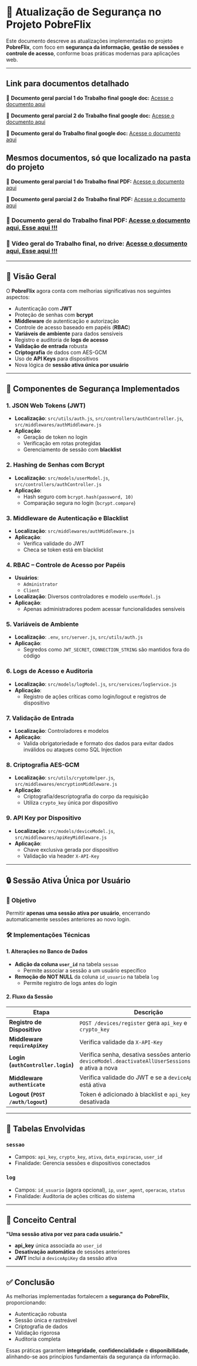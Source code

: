 # 🔐 Atualização de Segurança no Projeto PobreFlix

Este documento descreve as atualizações implementadas no projeto **PobreFlix**, com foco em **segurança da informação**, **gestão de sessões** e **controle de acesso**, conforme boas práticas modernas para aplicações web.

---
## Link para documentos detalhado  
🔗 **Documento geral parcial 1 do Trabalho final google doc:** [Acesse o documento aqui](<https://docs.google.com/document/d/1ShgHDFDKluyiXl6QKWq2UFKZcp7GHZX36TKPuNKE4Pg/edit?usp=sharing>)  

🔗 **Documento geral parcial 2 do Trabalho final google doc:** [Acesse o documento aqui](<https://docs.google.com/document/d/1F_Erng2N2V2D93RxmM72i-B5Ird5c26czF5wq0i9ILk/edit?usp=sharing>) 

🔗 **Documento geral do Trabalho final google doc:** [Acesse o documento aqui](<https://docs.google.com/document/d/1_MMPyUojFlMA4_9cOIXHD83FUgVnfTgIRD3wXRBCqTI/edit?usp=sharing>) 

## Mesmos documentos, só que localizado na pasta do projeto  
🔗 **Documento geral parcial 1 do Trabalho final PDF:** [Acesse o documento aqui](</doc/Entrega parcial 1 - Igo.pdf>) 

🔗 **Documento geral parcial 2 do Trabalho final PDF:** [Acesse o documento aqui](</doc/Entrega parcial 2 - Igo.pdf>) 

### 🔗 **Documento geral do Trabalho final PDF:** [Acesse o documento aqui, Esse aqui !!!](</doc/Documento Entrega Final Segurança da Informação - Igo.pdf>)  

### 🔗 **Vídeo geral do Trabalho final, no drive:** [Acesse o documento aqui, Esse aqui !!!](<https://drive.google.com/file/d/1RbJOw1xSnXapJqUYjSQXHw33Ar7a7RmO/view?usp=sharing>) 



---

## 📌 Visão Geral

O **PobreFlix** agora conta com melhorias significativas nos seguintes aspectos:

- Autenticação com **JWT**
- Proteção de senhas com **bcrypt**
- **Middleware** de autenticação e autorização
- Controle de acesso baseado em papéis (**RBAC**)
- **Variáveis de ambiente** para dados sensíveis
- Registro e auditoria de **logs de acesso**
- **Validação de entrada** robusta
- **Criptografia** de dados com AES-GCM
- Uso de **API Keys** para dispositivos
- Nova lógica de **sessão ativa única por usuário**

---

## 🔑 Componentes de Segurança Implementados

### 1. JSON Web Tokens (JWT)

- **Localização**: `src/utils/auth.js`, `src/controllers/authController.js`, `src/middlewares/authMiddleware.js`
- **Aplicação**:
  - Geração de token no login
  - Verificação em rotas protegidas
  - Gerenciamento de sessão com **blacklist**

### 2. Hashing de Senhas com Bcrypt

- **Localização**: `src/models/userModel.js`, `src/controllers/authController.js`
- **Aplicação**:
  - Hash seguro com `bcrypt.hash(password, 10)`
  - Comparação segura no login (`bcrypt.compare`)

### 3. Middleware de Autenticação e Blacklist

- **Localização**: `src/middlewares/authMiddleware.js`
- **Aplicação**:
  - Verifica validade do JWT
  - Checa se token está em blacklist

### 4. RBAC – Controle de Acesso por Papéis

- **Usuários**:
  - `Administrator`
  - `Client`
- **Localização**: Diversos controladores e modelo `userModel.js`
- **Aplicação**:
  - Apenas administradores podem acessar funcionalidades sensíveis

### 5. Variáveis de Ambiente

- **Localização**: `.env`, `src/server.js`, `src/utils/auth.js`
- **Aplicação**:
  - Segredos como `JWT_SECRET`, `CONNECTION_STRING` são mantidos fora do código

### 6. Logs de Acesso e Auditoria

- **Localização**: `src/models/logModel.js`, `src/services/logService.js`
- **Aplicação**:
  - Registro de ações críticas como login/logout e registros de dispositivo

### 7. Validação de Entrada

- **Localização**: Controladores e modelos
- **Aplicação**:
  - Valida obrigatoriedade e formato dos dados para evitar dados inválidos ou ataques como SQL Injection

### 8. Criptografia AES-GCM

- **Localização**: `src/utils/cryptoHelper.js`, `src/middlewares/encryptionMiddleware.js`
- **Aplicação**:
  - Criptografia/descriptografia do corpo da requisição
  - Utiliza `crypto_key` única por dispositivo

### 9. API Key por Dispositivo

- **Localização**: `src/models/deviceModel.js`, `src/middlewares/apiKeyMiddleware.js`
- **Aplicação**:
  - Chave exclusiva gerada por dispositivo
  - Validação via header `X-API-Key`

---

## 🔒 Sessão Ativa Única por Usuário

### 🎯 Objetivo

Permitir **apenas uma sessão ativa por usuário**, encerrando automaticamente sessões anteriores ao novo login.

### 🛠️ Implementações Técnicas

#### 1. Alterações no Banco de Dados

- **Adição da coluna `user_id`** na tabela `sessao`
  - Permite associar a sessão a um usuário específico
- **Remoção do NOT NULL** da coluna `id_usuario` na tabela `log`
  - Permite registro de logs antes do login

#### 2. Fluxo da Sessão

| Etapa | Descrição |
|-------|-----------|
| **Registro de Dispositivo** | `POST /devices/register` gera `api_key` e `crypto_key` |
| **Middleware `requireApiKey`** | Verifica validade da `X-API-Key` |
| **Login (`authController.login`)** | Verifica senha, desativa sessões anteriores com `deviceModel.deactivateAllUserSessions(user.id)` e ativa a nova |
| **Middleware `authenticate`** | Verifica validade do JWT e se a `deviceApiKey` está ativa |
| **Logout (`POST /auth/logout`)** | Token é adicionado à blacklist e `api_key` desativada |

---

## 🧩 Tabelas Envolvidas

### `sessao`

- Campos: `api_key`, `crypto_key`, `ativa`, `data_expiracao`, `user_id`
- Finalidade: Gerencia sessões e dispositivos conectados

### `log`

- Campos: `id_usuario` (agora opcional), `ip`, `user_agent`, `operacao`, `status`
- Finalidade: Auditoria de ações críticas do sistema

---

## 🧠 Conceito Central

**"Uma sessão ativa por vez para cada usuário."**

- **api_key** única associada ao `user_id`
- **Desativação automática** de sessões anteriores
- **JWT** inclui a `deviceApiKey` da sessão ativa

---

## ✅ Conclusão

As melhorias implementadas fortalecem a **segurança do PobreFlix**, proporcionando:

- Autenticação robusta
- Sessão única e rastreável
- Criptografia de dados
- Validação rigorosa
- Auditoria completa

Essas práticas garantem **integridade**, **confidencialidade** e **disponibilidade**, alinhando-se aos princípios fundamentais da segurança da informação.